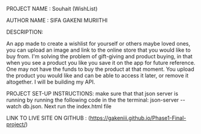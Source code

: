 PROJECT NAME : Souhait (WishList)

AUTHOR NAME : SIFA GAKENI MURIITHI

DESCRIPTION: 

An app made to create a wishlist for yourself or others maybe loved ones, you can upload an image and link to the online store that you would like to buy from.
I'm solving the problem of gift-giving and product buying, in that when you see a product you like you save it on the app for future reference. One may not have the funds to buy the product at that moment. You upload the product you would like and can be able to access it later, or remove it altogether. I will be building my API.

PROJECT SET-UP INSTRUCTIONS: make sure that that json server is running by running the following code in the                          the terminal: json-server --watch db.json. Next run the index.html file

LINK TO LIVE SITE ON GITHUB : (https://gakeniii.github.io/Phase1-Final-project/)


